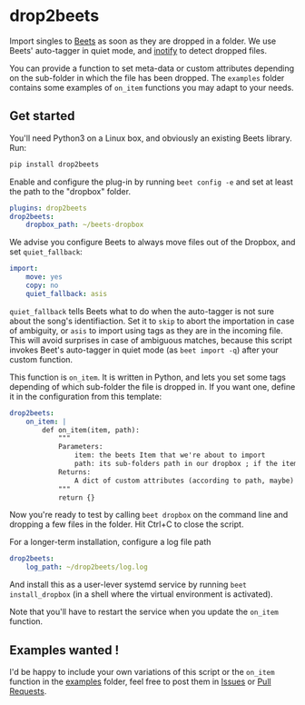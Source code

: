 # drop2beets

Import singles to [Beets](http://beets.io/) as soon as they are dropped in a folder.
We use Beets' auto-tagger in quiet mode,
and [inotify](https://pypi.org/project/inotify/) to detect dropped files.

You can provide a function to set meta-data
or custom attributes depending on the sub-folder in which the file has been dropped.
The `examples` folder contains some examples of `on_item` functions you may
adapt to your needs.


## Get started

You'll need Python3 on a Linux box, and obviously an existing Beets library.
Run:

```bash
pip install drop2beets
```

Enable and configure the plug-in by running `beet config -e` and set at least
the path to the "dropbox" folder.

```yaml
plugins: drop2beets
drop2beets:
    dropbox_path: ~/beets-dropbox
```

We advise you configure Beets to always move files out of the Dropbox,
and set `quiet_fallback`:

```yaml
import:
    move: yes
    copy: no
    quiet_fallback: asis
```

`quiet_fallback` tells Beets what to do when the auto-tagger is not sure about
the song's identifiaction.
Set it to `skip` to abort the importation in case of ambiguity,
or `asis` to import using tags as they are in the incoming file.
This will avoid surprises in case of ambiguous matches,
because this script invokes Beet's auto-tagger in quiet mode (as `beet import -q`)
after your custom function.

This function is `on_item`. It is written in Python,
and lets you set some tags depending of which sub-folder the file is dropped in.
If you want one, define it in the configuration from this template:

```yaml
drop2beets:
    on_item: |
        def on_item(item, path):
            """
            Parameters:
                item: the beets Item that we're about to import
                path: its sub-folders path in our dropbox ; if the items has been dropped at the root, then it's empty.
            Returns:
                A dict of custom attributes (according to path, maybe) ; return None if you don't want to import the file right now.
            """
            return {}
```

Now you're ready to test by calling `beet dropbox` on the command line and
dropping a few files in the folder.
Hit Ctrl+C to close the script.

For a longer-term installation, configure a log file path

```yaml
drop2beets:
    log_path: ~/drop2beets/log.log
```

And install this as a user-lever systemd service by running `beet install_dropbox`
(in a shell where the virtual environment is activated).

Note that you'll have to restart the service when you update the `on_item` function.


## Examples wanted !

I'd be happy to include your own variations of this script or the `on_item` function
in the [examples](https://github.com/martinkirch/drop2beets/tree/master/examples) folder, 
feel free to post them in
[Issues](https://github.com/martinkirch/drop2beets/issues) or
[Pull Requests](https://github.com/martinkirch/drop2beets/pulls).
